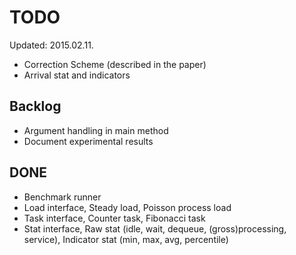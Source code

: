 TODO
==

Updated: 2015.02.11.

* Correction Scheme (described in the paper)
* Arrival stat and indicators

Backlog
--

* Argument handling in main method
* Document experimental results

DONE
--

* Benchmark runner
* Load interface, Steady load, Poisson process load
* Task interface, Counter task, Fibonacci task
* Stat interface, Raw stat (idle, wait, dequeue, (gross)processing, service), Indicator stat (min, max, avg, percentile)